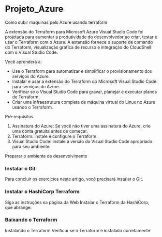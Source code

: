 # Projeto_Azure
Como subir maquinas pelo Azure usando terraform


A extensão do Terraform para Microsoft Azure Visual Studio Code foi projetada para aumentar a produtividade do desenvolvedor ao criar, testar e usar o Terraform com o Azure. A extensão fornece o suporte de comando do Terraform, visualização gráfica de recurso e integração do CloudShell com o Visual Studio Code.

Você aprenderá a:

* Use o Terraform para automatizar e simplificar o provisionamento dos serviços do Azure.
* Instalar e usar a extensão do Terraform do Microsoft Visual Studio Code para serviços do Azure.
* Verificar se o Visual Studio Code para gravar, planejar e executar planos de Terraform.
* Criar uma infraestrutura completa de máquina virtual do Linux no Azure usando o Terraform.

Pré-requisitos
1. Assinatura do Azure: Se você não tiver uma assinatura do Azure, crie uma conta gratuita antes de começar.
1. Terraform: instale e configure o Terraform.
1. Visual Studio Code: instale a versão do Visual Studio Code apropriado para seu ambiente.

Preparar o ambiente de desenvolvimento

### Instalar o Git
Para concluir os exercícios neste artigo, você precisará instalar o Git.
### Instalar o HashiCorp Terraform
Siga as instruções na página da Web Instalar o Terraform da HashiCorp, que abrange:
### Baixando o Terraform
Instalando o Terraform
Verificar se o Terraform é instalado corretamente
